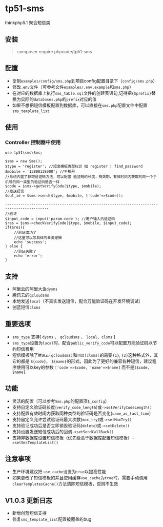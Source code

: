 # tp51-sms
thinkphp5.1 聚合短信类

## 安装
> composer require phpcode/tp51-sms

## 配置
- 复制`examples/config/sms.php`到项目config配置目录下（`config/sms.php`）
- 修改`.env`文件（可参考文件`examples/.env.example`和`sms.php`）
- 在对应的数据库上执行`sms_table.sql`文件的创建表语句,记得把`{$prefix}`替换为实际的`databases.php`的`prefix`对应的值
- 如果不想把短信模板配置到数据库，可以直接在`sms.php`配置文件中配置 `sms_template_list` 
## 使用
### Controller 控制器中使用
```
use tp51\sms\Sms;

$sms = new Sms();
$type = 'register'; //短息模板类型标识 如 register | find_password
$mobile = '13800138000'; //手机号
//系统内置了获取验证码方法，可以配置 验证码的长度，有效期，有效时间内获取的同一个手机号的同一类型的验证码是否一样
$code = $sms->getVerifyCode($type, $mobile);
//发送短信
$out_id = $sms->send($type, $mobile, ['code'=>$code]);

------------------------------------------------------------------------------------------
//验证
$input_code = input('param.code'); //用户输入的验证码
$res = $sms->checkVerifyCode($type, $mobile, $input_code);
if($res){
    //验证成功了
    //这里可以写具体的业务逻辑
    echo 'success';
} else {
    //验证失败了
    echo 'error';
}
```

## 支持
- 阿里云的阿里大鱼`dysms`
- 腾讯云的`qcloudsms`
- 本地发送`local`（不真实发送短信，配合万能验证码在开发环境调试）
- 创蓝短信`clsms`
## 重要选项
- `sms_type` 支持[ `dysms` 、 `qcloudsms` 、 `local`、`clsms` ]
- `sms_type`设置为`local`时，配合`public_verify_code`可以配置万能验证码以节约短信费用
- 短信模板除了`腾讯云(qcloudsms)`和`创蓝(clsms)`的需要`{1}`, `{2}`这种格式外，其它的都是 `${code}`， `${name}`的形式，因此为了更好的兼容各种短信，建议程序使用可以key的参数 `['code'=>$code, 'name'=>$name]` 而不是`[$code, $name]`

## 功能
- 灵活的配置（可以参考`Sms.php`的配置项`$_config`）
- 支持自定义验证码长度(`verify_code_length`)或`->setVerifyCodeLength()`
- 支持配置有效时间内获取同种类型的验证码是否变化(`same_as_last_time`)
- 支持自定义允许尝试验证码最大次数(`max_try`)或`->setMaxTry()`
- 支持验证成功后是否立即销毁验证码(`delete`)或`->setDelete()`
- 支持设置发送短信成功后的回调`->setSendCallBack()`
- 支持非数据库设置短信模板（优先级高于数据库配置短信模板）`->setSmsTemplateList()`

## 注意事项
- 生产环境建议把 `use_cache`设置为`true`以提高性能
- 如果更改了短信模板的并且使用缓存`use_cache`为`true`时，需要手动调用`clearTemplatesCache()`方法清除短信模板，否则不生效

## V1.0.3 更新日志
- 新增创蓝短信支持
- 修复`sms_template_list`配置被覆盖的bug
